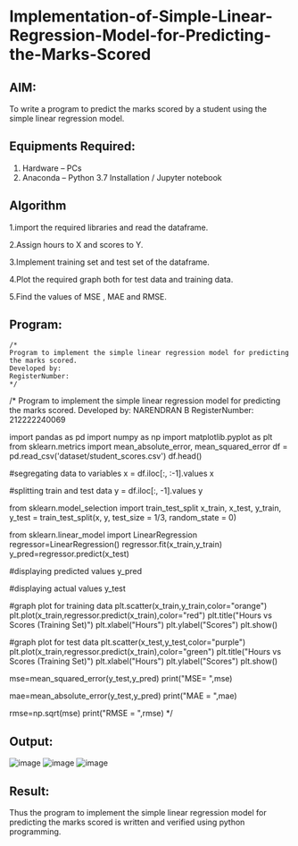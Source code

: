 # Implementation-of-Simple-Linear-Regression-Model-for-Predicting-the-Marks-Scored

## AIM:
To write a program to predict the marks scored by a student using the simple linear regression model.

## Equipments Required:
1. Hardware – PCs
2. Anaconda – Python 3.7 Installation / Jupyter notebook

## Algorithm
1.import the required libraries and read the dataframe.

2.Assign hours to X and scores to Y.

3.Implement training set and test set of the dataframe.

4.Plot the required graph both for test data and training data.

5.Find the values of MSE , MAE and RMSE.

## Program:
```
/*
Program to implement the simple linear regression model for predicting the marks scored.
Developed by: 
RegisterNumber:  
*/
```
/*
Program to implement the simple linear regression model for predicting the marks scored.
Developed by: NARENDRAN B
RegisterNumber: 212222240069

import pandas as pd
import numpy as np
import matplotlib.pyplot as plt
from sklearn.metrics import mean_absolute_error, mean_squared_error
df = pd.read_csv('dataset/student_scores.csv')
df.head()

#segregating data to variables
x = df.iloc[:, :-1].values
x

#splitting train and test data
y = df.iloc[:, -1].values
y

from sklearn.model_selection import train_test_split
x_train, x_test, y_train, y_test = train_test_split(x, y, test_size = 1/3, random_state = 0)

from sklearn.linear_model import LinearRegression 
regressor=LinearRegression()
regressor.fit(x_train,y_train)
y_pred=regressor.predict(x_test)

#displaying predicted values
y_pred

#displaying actual values
y_test

#graph plot for training data
plt.scatter(x_train,y_train,color="orange")
plt.plot(x_train,regressor.predict(x_train),color="red")
plt.title("Hours vs Scores (Training Set)")
plt.xlabel("Hours")
plt.ylabel("Scores")
plt.show()

#graph plot for test data
plt.scatter(x_test,y_test,color="purple")
plt.plot(x_train,regressor.predict(x_train),color="green")
plt.title("Hours vs Scores (Training Set)")
plt.xlabel("Hours")
plt.ylabel("Scores")
plt.show()

mse=mean_squared_error(y_test,y_pred)
print("MSE= ",mse)

mae=mean_absolute_error(y_test,y_pred)
print("MAE = ",mae)

rmse=np.sqrt(mse)
print("RMSE = ",rmse)
*/

## Output:
![image](https://github.com/kishore93628/Implementation-of-Simple-Linear-Regression-Model-for-Predicting-the-Marks-Scored/assets/164981341/7e23550f-e9fb-43d0-8e8f-daa72a43a733)
![image](https://github.com/kishore93628/Implementation-of-Simple-Linear-Regression-Model-for-Predicting-the-Marks-Scored/assets/164981341/3fa91fef-7daf-4c01-8d1b-31ab8f5e3e35)
![image](https://github.com/kishore93628/Implementation-of-Simple-Linear-Regression-Model-for-Predicting-the-Marks-Scored/assets/164981341/e0cccf64-54e3-44c8-ad18-94d7d7a9d4a8)


## Result:
Thus the program to implement the simple linear regression model for predicting the marks scored is written and verified using python programming.
